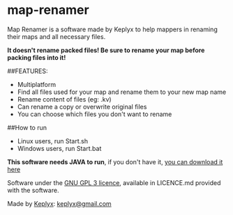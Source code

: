 # map-renamer
Map Renamer is a software made by Keplyx to help mappers in renaming their maps and all necessary files.

**It doesn't rename packed files! Be sure to rename your map before packing files into it!**



##FEATURES:

- Multiplatform
- Find all files used for your map and rename them to your new map name
- Rename content of files (eg: .kv)
- Can rename a copy or overwrite original files
- You can choose which files you don't want to rename


##How to run

- Linux users, run Start.sh
- Windows users, run Start.bat

**This software needs JAVA to run**, if you don't have it, [you can download it here](https://www.java.com/download)


Software under the [GNU GPL 3 licence](https://www.gnu.org/licenses/gpl.html), available in LICENCE.md provided with the software.

Made by [Keplyx](http://steamcommunity.com/id/Keplyx/): keplyx@gmail.com
